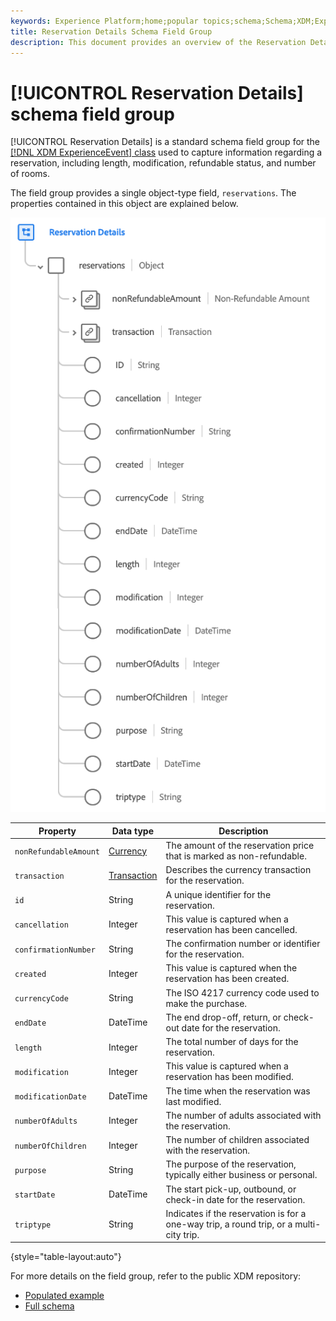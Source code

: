 ```yaml
---
keywords: Experience Platform;home;popular topics;schema;Schema;XDM;ExperienceEvent;fields;schemas;Schemas;Schema design;field group;field group;reservation;reservation details;
title: Reservation Details Schema Field Group
description: This document provides an overview of the Reservation Details schema field group.
---
```


# [!UICONTROL Reservation Details] schema field group

[!UICONTROL Reservation Details] is a standard schema field group for the [[!DNL XDM ExperienceEvent] class](../../classes/experienceevent.md) used to capture information regarding a reservation, including length, modification, refundable status, and number of rooms.

The field group provides a single object-type field, `reservations`. The properties contained in this object are explained below.

![Reservation Details structure](../../images/field-groups/reservation-details.png)

| Property | Data type | Description |
| --- | --- | --- |
| `nonRefundableAmount` | [Currency](../../data-types/currency.md) | The amount of the reservation price that is marked as non-refundable. |
| `transaction` | [Transaction](../../data-types/transaction.md) | Describes the currency transaction for the reservation. |
| `id` | String | A unique identifier for the reservation. |
| `cancellation` | Integer | This value is captured when a reservation has been cancelled. |
| `confirmationNumber` | String | The confirmation number or identifier for the reservation. |
| `created` | Integer | This value is captured when the reservation has been created. |
| `currencyCode` | String | The ISO 4217 currency code used to make the purchase. |
| `endDate` | DateTime | The end drop-off, return, or check-out date for the reservation. |
| `length` | Integer | The total number of days for the reservation. |
| `modification` | Integer | This value is captured when a reservation has been modified. |
| `modificationDate` | DateTime | The time when the reservation was last modified. |
| `numberOfAdults` | Integer | The number of adults associated with the reservation. |
| `numberOfChildren` | Integer | The number of children associated with the reservation. |
| `purpose` | String | The purpose of the reservation, typically either business or personal. |
| `startDate` | DateTime | The start pick-up, outbound, or check-in date for the reservation. |
| `triptype` | String | Indicates if the reservation is for a one-way trip, a round trip, or a multi-city trip. |

{style="table-layout:auto"}

For more details on the field group, refer to the public XDM repository:

* [Populated example](https://github.com/adobe/xdm/blob/master/components/fieldgroups/experience-event/industry-verticals/experienceevent-reservation-details.example.1.json)
* [Full schema](https://github.com/adobe/xdm/blob/master/components/fieldgroups/experience-event/industry-verticals/experienceevent-reservation-details.schema.json)
